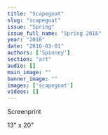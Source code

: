 ```yaml
---
title: "Scapegoat"
slug: "scapegoat"
issue: "Spring"
issue_full_name: "Spring 2016"
year: "2016"
date: "2016-03-01"
authors: ['Spinney']
section: "art"
audio: []
main_image: ""
banner_image: ""
images: ['scapegoat']
videos: []
---
```

Screenprint

 13" x 20"

